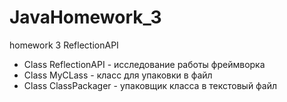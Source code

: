 # JavaHomework_3
homework 3 ReflectionAPI

* Class ReflectionAPI - исследование работы фреймворка
* Class MyCLass - класс для упаковки в файл
* Class ClassPackager - упаковщик класса в текстовый файл
